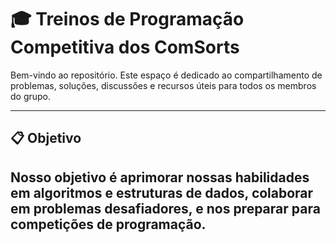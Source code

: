 # 🎓 Treinos de Programação Competitiva dos ComSorts

Bem-vindo ao repositório. Este espaço é dedicado ao compartilhamento de problemas, soluções, discussões e recursos úteis para todos os membros do grupo.

---

## 📋 Objetivo

Nosso objetivo é aprimorar nossas habilidades em algoritmos e estruturas de dados, colaborar em problemas desafiadores, e nos preparar para competições de programação.
---
